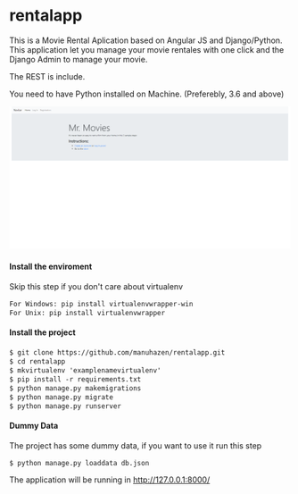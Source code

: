 # rentalapp

This is a Movie Rental Aplication based on Angular JS and Django/Python. This application let you manage your movie rentales with one click and the Django Admin to manage your movie.

The REST is include.

You need to have Python installed on Machine. (Preferebly, 3.6 and above)

![alt text](screenshot/screenshot.png "")

#### Install the enviroment

Skip this step if you don't care about virtualenv
```
For Windows: pip install virtualenvwrapper-win
For Unix: pip install virtualenvwrapper
```

#### Install the project
```
$ git clone https://github.com/manuhazen/rentalapp.git
$ cd rentalapp
$ mkvirtualenv 'examplenamevirtualenv'
$ pip install -r requirements.txt
$ python manage.py makemigrations
$ python manage.py migrate
$ python manage.py runserver
```

#### Dummy Data 

The project has some dummy data, if you want to use it run this step
```
$ python manage.py loaddata db.json
```

The application will be running in http://127.0.0.1:8000/